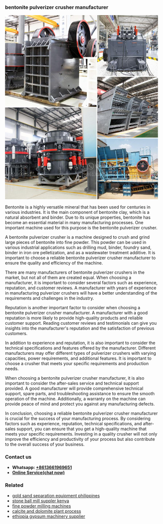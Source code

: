 <h3>bentonite pulverizer crusher manufacturer</h3><img src='1708497276.jpg' alt=''><p>Bentonite is a highly versatile mineral that has been used for centuries in various industries. It is the main component of bentonite clay, which is a natural absorbent and binder. Due to its unique properties, bentonite has become an essential material in many manufacturing processes. One important machine used for this purpose is the bentonite pulverizer crusher.</p><p>A bentonite pulverizer crusher is a machine designed to crush and grind large pieces of bentonite into fine powder. This powder can be used in various industrial applications such as drilling mud, binder, foundry sand, binder in iron ore pelletization, and as a wastewater treatment additive. It is important to choose a reliable bentonite pulverizer crusher manufacturer to ensure the quality and efficiency of the machine.</p><p>There are many manufacturers of bentonite pulverizer crushers in the market, but not all of them are created equal. When choosing a manufacturer, it is important to consider several factors such as experience, reputation, and customer reviews. A manufacturer with years of experience in manufacturing pulverizer crushers will have a better understanding of the requirements and challenges in the industry.</p><p>Reputation is another important factor to consider when choosing a bentonite pulverizer crusher manufacturer. A manufacturer with a good reputation is more likely to provide high-quality products and reliable customer support. Reading customer reviews and testimonials can give you insights into the manufacturer's reputation and the satisfaction of previous customers.</p><p>In addition to experience and reputation, it is also important to consider the technical specifications and features offered by the manufacturer. Different manufacturers may offer different types of pulverizer crushers with varying capacities, power requirements, and additional features. It is important to choose a crusher that meets your specific requirements and production needs.</p><p>When choosing a bentonite pulverizer crusher manufacturer, it is also important to consider the after-sales service and technical support provided. A good manufacturer will provide comprehensive technical support, spare parts, and troubleshooting assistance to ensure the smooth operation of the machine. Additionally, a warranty on the machine can provide peace of mind and protect you against any manufacturing defects.</p><p>In conclusion, choosing a reliable bentonite pulverizer crusher manufacturer is crucial for the success of your manufacturing process. By considering factors such as experience, reputation, technical specifications, and after-sales support, you can ensure that you get a high-quality machine that meets your specific requirements. Investing in a quality crusher will not only improve the efficiency and productivity of your process but also contribute to the overall success of your business.</p><h3>Contact us</h3><ul><li><strong>Whatsapp:&nbsp;<a href="https://wa.me/8613661969651">+8613661969651</a></strong></li><li><a href="https://swt.shibang-china.com/?git&amp;zhl&amp;bentonite pulverizer crusher manufacturer"><strong>Online Service(chat now)</strong></a></li></ul><h3>Related</h3><ul><li><a href='gold sand separation equipment philippines.md'>gold sand separation equipment philippines</a></li><li><a href='stone ball mill suppler kenya.md'>stone ball mill suppler kenya</a></li><li><a href='fine powder milling machines.md'>fine powder milling machines</a></li><li><a href='calcite and dolomite plant process.md'>calcite and dolomite plant process</a></li><li><a href='ethiopia gypsum machinery supplier.md'>ethiopia gypsum machinery supplier</a></li></ul>
